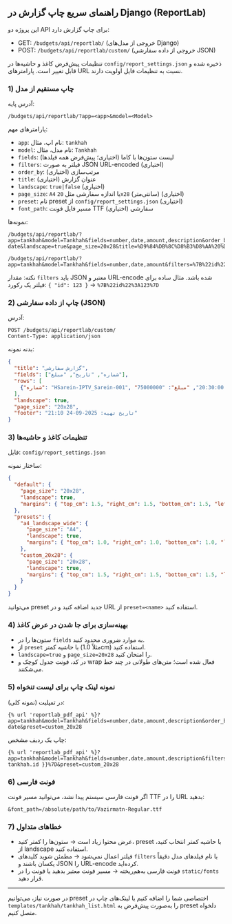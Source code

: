 ## راهنمای سریع چاپ گزارش در Django (ReportLab)

این پروژه دو API برای چاپ گزارش دارد:

- GET: `/budgets/api/reportlab/` (خروجی از مدل‌های Django)
- POST: `/budgets/api/reportlab/custom/` (خروجی از داده سفارشی JSON)

تنظیمات پیش‌فرض کاغذ و حاشیه‌ها در `config/report_settings.json` ذخیره شده و قابل تغییر است. پارامترهای URL نسبت به تنظیمات فایل اولویت دارند.

### 1) چاپ مستقیم از مدل

آدرس پایه:
```
/budgets/api/reportlab/?app=<app>&model=<Model>
```

پارامترهای مهم:
- `app`: نام اپ، مثال: `tankhah`
- `model`: نام مدل، مثال: `Tankhah`
- `fields`: لیست ستون‌ها با کاما (اختیاری؛ پیش‌فرض همه فیلدها)
- `filters`: فیلتر به صورت JSON URL-encoded (اختیاری)
- `order_by`: مرتب‌سازی (اختیاری)
- `title`: عنوان گزارش (اختیاری)
- `landscape`: `true|false` (اختیاری)
- `page_size`: `A4` یا اندازه سفارشی مثل `20x28` (سانتی‌متر) (اختیاری)
- `preset`: نام preset از `config/report_settings.json` (اختیاری)
- `font_path`: مسیر فایل فونت TTF سفارشی (اختیاری)

نمونه‌ها:
```
/budgets/api/reportlab/?app=tankhah&model=Tankhah&fields=number,date,amount,description&order_by=-date&landscape=true&page_size=20x28&title=%D9%84%DB%8C%D8%B3%D8%AA%20%D8%AA%D9%86%D8%AE%D9%88%D8%A7%D9%87

/budgets/api/reportlab/?app=tankhah&model=Tankhah&fields=number,date,amount&filters=%7B%22id%22%3A123%7D&preset=custom_20x28
```

نکته: مقدار `filters` باید JSON معتبر و URL-encode شده باشد. مثال ساده برای فیلتر یک رکورد: `{ "id": 123 }` → `%7B%22id%22%3A123%7D`

### 2) چاپ از داده سفارشی (JSON)

آدرس:
```
POST /budgets/api/reportlab/custom/
Content-Type: application/json
```

بدنه نمونه:
```json
{
  "title": "گزارش سفارشی",
  "fields": ["شماره", "تاریخ", "مبلغ"],
  "rows": [
    {"شماره": "HSarein-IPTV_Sarein-001", "تاریخ": "2025-09-22 20:30:00", "مبلغ": "75000000"}
  ],
  "landscape": true,
  "page_size": "20x28",
  "footer": "تاریخ تهیه: 2025-09-24 21:10"
}
```

### 3) تنظیمات کاغذ و حاشیه‌ها

فایل: `config/report_settings.json`

ساختار نمونه:
```json
{
  "default": {
    "page_size": "20x28",
    "landscape": true,
    "margins": { "top_cm": 1.5, "right_cm": 1.5, "bottom_cm": 1.5, "left_cm": 1.5 }
  },
  "presets": {
    "a4_landscape_wide": {
      "page_size": "A4",
      "landscape": true,
      "margins": { "top_cm": 1.0, "right_cm": 1.0, "bottom_cm": 1.0, "left_cm": 1.0 }
    },
    "custom_20x28": {
      "page_size": "20x28",
      "landscape": true,
      "margins": { "top_cm": 1.5, "right_cm": 1.5, "bottom_cm": 1.5, "left_cm": 1.5 }
    }
  }
}
```

می‌توانید preset جدید اضافه کنید و در URL از `preset=<name>` استفاده کنید.

### 4) بهینه‌سازی برای جا شدن در عرض کاغذ

- ستون‌ها را در `fields` به موارد ضروری محدود کنید.
- از `preset` با حاشیه کمتر (مثلاً 1.0cm) استفاده کنید.
- `landscape=true` و `page_size=20x28` را امتحان کنید.
- در کد، فونت جدول کوچک و wrap فعال شده است؛ متن‌های طولانی در چند خط می‌شکنند.

### 5) نمونه لینک چاپ برای لیست تنخواه

در تمپلیت (نمونه کلی):
```
{% url 'reportlab_pdf_api' %}?app=tankhah&model=Tankhah&fields=number,date,amount,description&order_by=-date&preset=custom_20x28
```

چاپ یک ردیف مشخص:
```
{% url 'reportlab_pdf_api' %}?app=tankhah&model=Tankhah&fields=number,date,amount,description&filters=%7B%22id%22%3A{{ tankhah.id }}%7D&preset=custom_20x28
```

### 6) فونت فارسی

اگر فونت فارسی سیستم پیدا نشد، می‌توانید مسیر فونت TTF را در URL بدهید:
```
&font_path=/absolute/path/to/Vazirmatn-Regular.ttf
```

### 7) خطاهای متداول

- عرض محتوا زیاد است → ستون‌ها را کمتر کنید، preset با حاشیه کمتر انتخاب کنید، از landscape استفاده کنید.
- فیلتر اعمال نمی‌شود → مطمئن شوید کلیدهای `filters` با نام فیلدهای مدل دقیقاً یکسان باشند و JSON را URL-encode کرده‌اید.
- فونت فارسی به‌هم‌ریخته → مسیر فونت معتبر بدهید یا فونت را در `static/fonts` قرار دهید.

---
در صورت نیاز، می‌توانیم preset اختصاصی شما را اضافه کنیم یا لینک‌های چاپ در `templates/tankhah/tankhah_list.html` را به‌صورت پیش‌فرض به preset دلخواه متصل کنیم.


